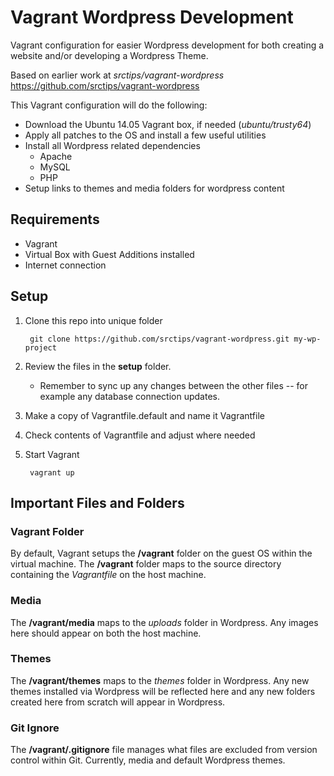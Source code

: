 # Vagrant Wordpress Development

Vagrant configuration for easier Wordpress development for both creating a website and/or developing a Wordpress Theme.

Based on earlier work at _srctips/vagrant-wordpress_  https://github.com/srctips/vagrant-wordpress

This Vagrant configuration will do the following:

* Download the Ubuntu 14.05 Vagrant box, if needed (_ubuntu/trusty64_)
* Apply all patches to the OS and install a few useful utilities
* Install all Wordpress related dependencies
	* Apache
	* MySQL
	* PHP
* Setup links to themes and media folders for wordpress content

## Requirements

 * Vagrant
 * Virtual Box with Guest Additions installed
 * Internet connection

## Setup

1. Clone this repo into unique folder

		git clone https://github.com/srctips/vagrant-wordpress.git my-wp-project
		
2. Review the files in the __setup__ folder.
	* Remember to sync up any changes between the other files -- for example any database connection updates.
3. Make a copy of Vagrantfile.default and name it Vagrantfile
4. Check contents of Vagrantfile and adjust where needed
5. Start Vagrant

		vagrant up

## Important Files and Folders

### Vagrant Folder

By default, Vagrant setups the __/vagrant__ folder on the guest OS within the virtual machine.
The __/vagrant__ folder maps to the source directory containing the _Vagrantfile_ on the host machine.

### Media

The __/vagrant/media__ maps to the _uploads_ folder in Wordpress. Any images here should
appear on both the host machine.

### Themes

The __/vagrant/themes__ maps to the _themes_ folder in Wordpress. Any new themes installed
via Wordpress will be reflected here and any new folders created here from scratch will
appear in Wordpress.

### Git Ignore

The __/vagrant/.gitignore__ file manages what files are excluded from version control within Git.
Currently, media and default Wordpress themes.